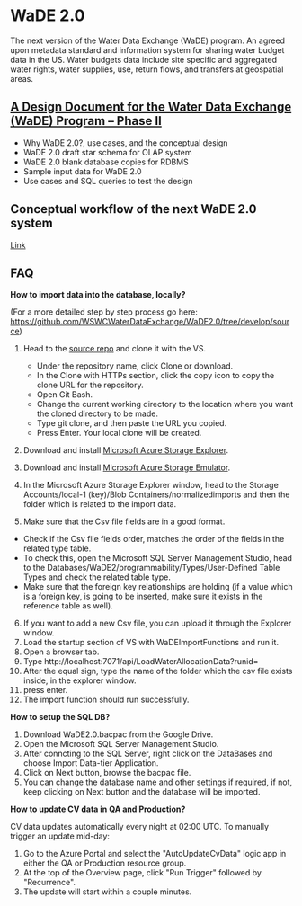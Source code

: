 # WaDE 2.0 
The next version of the Water Data Exchange (WaDE) program. An agreed upon metadata standard and information system for sharing water budget data in the US. Water budgets data include site specific and aggregated water rights, water supplies, use, return flows, and transfers at geospatial areas. 


## [A Design Document for the Water Data Exchange (WaDE) Program – Phase II](https://github.com/WSWCWaterDataExchange/WaDE2.0/tree/master/Design_docs)   
* Why WaDE 2.0?, use cases, and the conceptual design    
* WaDE 2.0 draft star schema for OLAP system   
* WaDE 2.0 blank database copies for RDBMS   
* Sample input data for WaDE 2.0   
* Use cases and SQL queries to test the design

## Conceptual workflow of the next WaDE 2.0 system
[Link](https://github.com/WSWCWaterDataExchange/WaDE2.0/blob/master/Design_docs/Diagrams/WaDE_workflow.jpg)

## FAQ
**How to import data into the database, locally?**

(For a more detailed step by step process go here: https://github.com/WSWCWaterDataExchange/WaDE2.0/tree/develop/source)
1. Head to the [source repo](https://github.com/WSWCWaterDataExchange/WaDE2.0) and clone it with the VS.
   * Under the repository name, click Clone or download.
   * In the Clone with HTTPs section, click the copy icon to copy the clone URL for the repository.
   * Open Git Bash.
   * Change the current working directory to the location where you want the cloned directory to be made.
   * Type git clone, and then paste the URL you copied.
   * Press Enter. Your local clone will be created.

2.	Download and install [Microsoft Azure Storage Explorer](https://azure.microsoft.com/en-us/features/storage-explorer/).
3.	Download and install [Microsoft Azure Storage Emulator](https://docs.microsoft.com/en-us/azure/storage/common/storage-use-emulator).
4.	In the Microsoft Azure Storage Explorer window, head to the Storage Accounts/local-1 (key)/Blob Containers/normalizedimports and then the folder which is related to the import data.
5.	Make sure that the Csv file fields are in a good format. 
   * Check if the Csv file fields order, matches the order of the fields in the related type table. 
   * To check this, open the Microsoft SQL Server Management Studio, head to the Databases/WaDE2/programmability/Types/User-Defined Table Types and check the related table type.
   * Make sure that the foreign key relationships are holding (if a value which is a foreign key, is going to be inserted, make sure it exists in the reference table as well).

6.	If you want to add a new Csv file, you can upload it through the Explorer window.
7.	Load the startup section of VS with WaDEImportFunctions and run it.
8.	Open a browser tab.
9.	Type http://localhost:7071/api/LoadWaterAllocationData?runid=   
10.	After the equal sign, type the name of the folder which the csv file exists inside, in the explorer window.
11.	press enter.
12.	The import function should run successfully. 


**How to setup the SQL DB?**

1. Download WaDE2.0.bacpac from the Google Drive.
2. Open the Microsoft SQL Server Management Studio.
3. After conncting to the SQL Server, right click on the DataBases and choose Import Data-tier Application.
4. Click on Next button, browse the bacpac file.
5. You can change the database name and other settings if required, if not, keep clicking on Next button and the database will be imported.

**How to update CV data in QA and Production?**

CV data updates automatically every night at 02:00 UTC.
To manually trigger an update mid-day:

1. Go to the Azure Portal and select the "AutoUpdateCvData" logic app in either the QA or Production resource group.
2. At the top of the Overview page, click "Run Trigger" followed by "Recurrence".
3. The update will start within a couple minutes.
